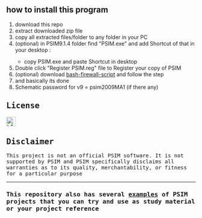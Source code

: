 <h2>how to install this program</h2>
<ol>
	<li>download this repo</li>
	<li>extract downloaded zip file</li>
	<li>copy all extracted files/folder to any folder in your PC</li>
	<li>(optional) in PSIM9.1.4 folder find "PSIM.exe" and add Shortcut of that in your desktop :</li>
	<ul>
	<li>copy PSIM.exe and paste Shortcut in desktop</li>
	</ul>
	<li>Double click "Register PSIM.reg" file to Register your copy of PSIM</li>
	<li>(optional) download <a href="https://github.com/1999AZZAR/bash-firewall-script" target="_blank">bash-firewall-script</a> and follow the step </li>
	<li>and basically its done</li>
	<li>Schematic password for v9 = psim2009MA1 (if there any)</li>
	</ol>
<div>
<samp>
<h2>License</h2>
<a href="https://github.com/1999AZZAR/PSIM-9.1.4/blob/master/LICENSE"><img src="https://img.shields.io/github/license/1999azzar/PSIM-9.1.4?style=for-the-badge" height="25"
     alt="LICENSE" /></a>

<h2>Disclaimer</h2>
This project is not an official PSIM software. It is not supported by PSIM and PSIM specifically disclaims all warranties as to its quality, merchantability, or fitness for a particular purpose

-----
<samp>
<div>
<h3>This repository also has several <a href="https://github.com/1999AZZAR/PSIM-9.1.4/tree/master/PSIM%209.1.4/examples" target="_blank">examples</a> of PSIM projects that you can try and use as study material or your project reference</h3></div></samp>
